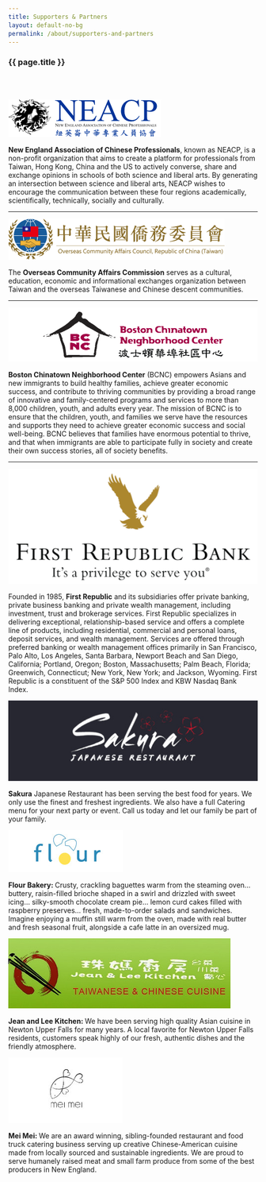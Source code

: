 ```yaml
---
title: Supporters & Partners
layout: default-no-bg
permalink: /about/supporters-and-partners
---
```


<div class="main-contents-area">
<h3 class="no-bg">{{ page.title }}</h3><br/><br/>

<div>
  <p>
    <a href="http://www.neacp.com/home.html">
      <img class="partner-logo-low-res" src="/assets/images/supporters-and-partners-images/neacp-logo.png"/></a></p>
  <p><b>New England Association of Chinese Professionals</b>, known as NEACP, is a non-profit organization that aims to create a platform for professionals from Taiwan, Hong Kong, China and the US to actively converse, share and exchange opinions in schools of both science and liberal arts. By generating an intersection between science and liberal arts, NEACP wishes to encourage the communication between these four regions academically, scientifically, technically, socially and culturally.</p></div><hr>

<div>
  <p>
    <a href="https://www.ocac.gov.tw/OCAC/Eng/">
      <img class="partner-logo" src="/assets/images/supporters-and-partners-images/ocac-roc-logo.png"/></a></p>
  <p>The <b>Overseas Community Affairs Commission</b> serves as a cultural, education, economic and informational exchanges organization between Taiwan and the overseas Taiwanese and Chinese descent communities.</p></div><hr>

<div>
  <p>
    <a href="https://bcnc.net/">
      <img class="partner-logo" src="/assets/images/supporters-and-partners-images/bcnc-logo.png"/></a></p>
  <p><b>Boston Chinatown Neighborhood Center</b> (BCNC) empowers Asians and new immigrants to build healthy families, achieve greater economic success, and contribute to thriving communities by providing a broad range of innovative and family-centered programs and services to more than 8,000 children, youth, and adults every year. The mission of BCNC is to ensure that the children, youth, and families we serve have the resources and supports they need to achieve greater economic success and social well-being. BCNC believes that families have enormous potential to thrive, and that when immigrants are able to participate fully in society and create their own success stories, all of society benefits.</p></div><hr>

<div>
  <p>
    <a href="https://www.firstrepublic.com/">
      <img class="partner-logo" src="/assets/images/supporters-and-partners-images/first-republic-bank-logo.png"/></a></p>
      <p>Founded in 1985, <b>First Republic</b> and its subsidiaries offer private banking, private business banking and private wealth management, including investment, trust and brokerage services. First Republic specializes in delivering exceptional, relationship-based service and offers a complete line of products, including residential, commercial and personal loans, deposit services, and wealth management. Services are offered through preferred banking or wealth management offices primarily in San Francisco, Palo Alto, Los Angeles, Santa Barbara, Newport Beach and San Diego, California; Portland, Oregon; Boston, Massachusetts; Palm Beach, Florida; Greenwich, Connecticut; New York, New York; and Jackson, Wyoming. First Republic is a constituent of the S&P 500 Index and KBW Nasdaq Bank Index.</p></div>

<div>
  <p>
    <a href="https://www.sakurawaltham.com/">
      <img class="partner-logo" src="/assets/images/supporters-and-partners-images/sakura-waltham-logo.jpg"/></a></p>
      <p><b>Sakura</b> Japanese Restaurant has been serving the best food for years. We only use the finest and freshest ingredients. We also have a full Catering menu for your next party or event. Call us today and let our family be part of your family.</p></div>

<div>
  <p>
    <a href="https://www.sakurawaltham.com/">
      <img class="partner-logo" src="/assets/images/supporters-and-partners-images/flour-bakery-logo.jpg"/></a></p>
      <p><b>Flour Bakery: </b>Crusty, crackling baguettes warm from the steaming oven… buttery, raisin-filled brioche shaped in a swirl and drizzled with sweet icing… silky-smooth chocolate cream pie… lemon curd cakes filled with raspberry preserves… fresh, made-to-order salads and sandwiches. Imagine enjoying a muffin still warm from the oven, made with real butter and fresh seasonal fruit, alongside a cafe latte in an oversized mug.</p></div>

<div>
  <p>
    <a href="https://www.jeanandleekitchen.net/">
      <img class="partner-logo" src="/assets/images/supporters-and-partners-images/jean-and-lee-kitchen-logo.jpg"/></a></p>
      <p><b>Jean and Lee Kitchen: </b>We have been serving high quality Asian cuisine in Newton Upper Falls for many years. A local favorite for Newton Upper Falls residents, customers speak highly of our fresh, authentic dishes and the friendly atmosphere.</p></div>

<div>
  <p>
    <a href="https://www.meimeiboston.com/">
      <img class="partner-logo" src="/assets/images/supporters-and-partners-images/mei-mei-logo.jpg"/></a></p>
      <p><b>Mei Mei: </b>We are an award winning, sibling-founded restaurant and food truck catering business serving up creative Chinese-American cuisine made from locally sourced and sustainable ingredients. We are proud to serve humanely raised meat and small farm produce from some of the best producers in New England.</p></div>